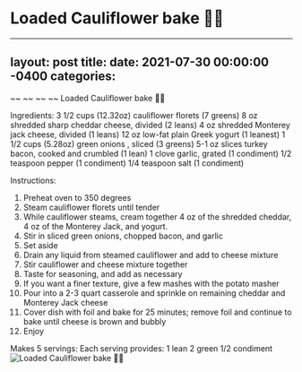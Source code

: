 # Loaded Cauliflower bake 🙌🏼
---
layout: post
title: 
date:   2021-07-30 00:00:00 -0400
categories: 
---
~~
~~
~~
~~
Loaded Cauliflower bake 🙌🏼

Ingredients:
3 1/2 cups (12.32oz) cauliflower florets (7 greens)
8 oz shredded sharp cheddar cheese, divided (2 leans)
4 oz shredded Monterey jack cheese, divided (1 leans)
12 oz low-fat plain Greek yogurt (1 leanest)
1 1/2 cups (5.28oz) green onions , sliced (3 greens)
5-1 oz slices turkey bacon, cooked and crumbled (1 lean)
1 clove garlic, grated (1 condiment)
1/2 teaspoon pepper (1 condiment)
1/4 teaspoon salt (1 condiment)

Instructions:
1. Preheat oven to 350 degrees
2. Steam cauliflower florets until tender
3. While cauliflower steams, cream together 4 oz of the shredded cheddar, 4 oz of the Monterey Jack, and yogurt.
4. Stir in sliced green onions, chopped bacon, and garlic
5. Set aside
6. Drain any liquid from steamed cauliflower and add to cheese mixture
7. Stir cauliflower and cheese mixture together
8. Taste for seasoning, and add as necessary
9. If you want a finer texture, give a few mashes with the potato masher
10. Pour into a 2-3 quart casserole and sprinkle on remaining cheddar and Monterey Jack cheese
11. Cover dish with foil and bake for 25 minutes; remove foil and continue to bake until cheese is brown and bubbly
12. Enjoy

Makes 5 servings:
Each serving provides:
1 lean
2 green
1/2 condiment
![Loaded Cauliflower bake 🙌🏼](/images/Loaded%20Cauliflower%20bake%20🙌🏼.png)

